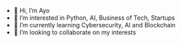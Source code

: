 - 👋 Hi, I’m Ayo 
- 👀 I’m interested in Python, AI, Business of Tech, Startups
- 🌱 I’m currently learning Cybersecurity, AI and Blockchain
- 💞️ I’m looking to collaborate on my interests
